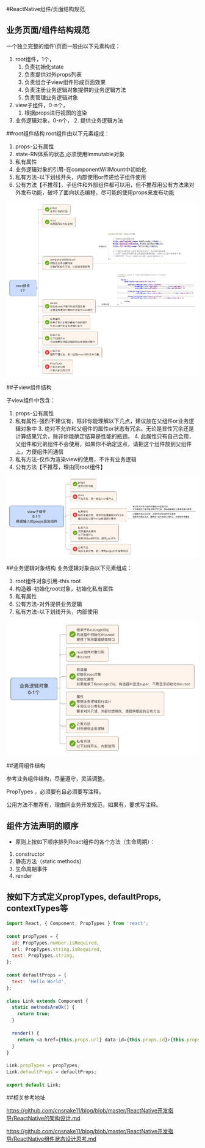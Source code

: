 #ReactNative组件/页面结构规范

## 业务页面/组件结构规范

 一个独立完整的组件\页面一般由以下元素构成：
 
1. root组件，1个， 
	1. 负责初始化state
	2. 负责提供对外props列表
	2. 负责组合子view组件形成页面效果
	3. 负责注册业务逻辑对象提供的业务逻辑方法
	4. 负责管理业务逻辑对象
1. view子组件，0-n个，
	1. 根据props进行视图的渲染
1. 业务逻辑对象，0-n个，
	2. 提供业务逻辑方法 

		
##root组件结构
root组件由以下元素组成：

1. props-公有属性
2. state-RN体系的状态,必须使用Immutable对象
3. 私有属性
4. 业务逻辑对象的引用-在componentWillMount中初始化
4. 私有方法-以下划线开头，内部使用or传递给子组件使用
5. 公有方法【不推荐】，子组件和外部组件都可以用，但不推荐用公有方法来对外发布功能，破坏了面向状态编程，尽可能的使用props来发布功能


![afasdfsa](media/afasdfsa.png)


##子view组件结构

子view组件中包含：

1. props-公有属性
2. 私有属性-强烈不建议有，除非你能理解以下几点，建议放在父组件or业务逻辑对象中
	3. 绝对不允许和父组件的属性or状态有冗余。无论是显性冗余还是计算结果冗余，除非你能确定结算是性能的瓶颈。
	4. 此属性只有自己会用，父组件和兄弟组件不会使用，如果你不确定这点，请把这个组件放到父组件上，方便组件间通信
3. 私有方法-仅作为渲染view的使用，不许有业务逻辑
4. 公有方法【不推荐，理由同root组件】 

![](media/14507661283304.jpg)

	

	
##业务逻辑对象结构
业务逻辑对象由以下元素组成：

3. root组件对象引用-this.root
2. 构造器-初始化root对象，初始化私有属性
2. 私有属性
3. 公有方法-对外提供业务逻辑
3. 私有方法-以下划线开头，内部使用

	
![](media/14507661365142.jpg)


	
	
##通用组件结构
	
参考业务组件结构，尽量遵守，灵活调整。
	
PropTypes ，必须要有且必须要写注释。

公用方法不推荐有，理由同业务开发规范，如果有，要求写注释。




## 组件方法声明的顺序

  - 原则上按如下顺序排列React组件的各个方法（生命周期）：
  
  1. constructor
  1. 静态方法（static methods)
  1. 生命周期事件
  1. render

## 按如下方式定义propTypes, defaultProps, contextTypes等  

  ```javascript
  import React, { Component, PropTypes } from 'react';
  
  const propTypes = {
    id: PropTypes.number.isRequired,
    url: PropTypes.string.isRequired,
    text: PropTypes.string,
  };
  
  const defaultProps = {
    text: 'Hello World',
  };
  
  class Link extends Component {
    static methodsAreOk() {
      return true;
    }
  
    render() {
      return <a href={this.props.url} data-id={this.props.id}>{this.props.text}</a>
    }
  }
  
  Link.propTypes = propTypes;
  Link.defaultProps = defaultProps;
  
  export default Link;
  ```





##相关参考地址

https://github.com/cnsnake11/blog/blob/master/ReactNative开发指导/ReactNative的架构设计.md

https://github.com/cnsnake11/blog/blob/master/ReactNative开发指导/ReactNative组件状态设计思考.md